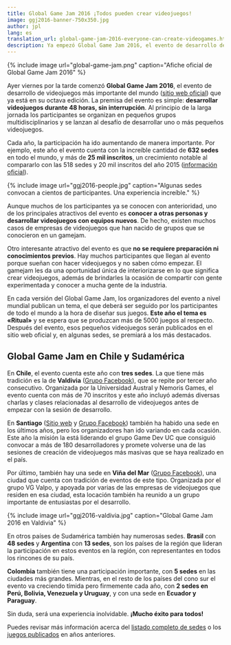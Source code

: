 ```yaml
---
title: Global Game Jam 2016 ¡Todos pueden crear videojuegos!
image: ggj2016-banner-750x350.jpg
author: jpl
lang: es
translation_url: global-game-jam-2016-everyone-can-create-videogames.html
description: Ya empezó Global Game Jam 2016, el evento de desarrollo de videojuegos más grande del mundo. En Chile y Latinoamérica también hay miles de participantes.
---
```


{% include image url="global-game-jam.png" caption="Afiche oficial de Global Game Jam 2016" %}

Ayer viernes por la tarde comenzó **Global Game Jam 2016**, el evento de desarrollo de videojuegos más importante del mundo ([sitio web oficial](http://globalgamejam.org/)) que ya está en su octava edición. La premisa del evento es simple: **desarrollar videojuegos durante 48 horas, sin interrupción**. Al principio de la larga jornada los participantes se organizan en pequeños grupos multidisciplinarios y se lanzan al desafío de desarrollar uno o más pequeños videojuegos.

Cada año, la participación ha ido aumentando de manera importante. Por ejemplo, este año el evento cuenta con la increíble cantidad de **632 sedes** en todo el mundo, y más de **25 mil inscritos**, un crecimiento notable al compararlo con las 518 sedes y 20 mil inscritos del año 2015 ([información oficial](http://globalgamejam.org/news/ggj-2015-official-stats)).

{% include image url="ggj2016-people.jpg" caption="Algunas sedes convocan a cientos de participantes. Una experiencia increíble." %}

Aunque muchos de los participantes ya se conocen con anterioridad, uno de los principales atractivos del evento es **conocer a otras personas y desarrollar videojuegos con equipos nuevos**. De hecho, existen muchos casos de empresas de videojuegos que han nacido de grupos que se conocieron en un gamejam.

Otro interesante atractivo del evento es que **no se requiere preparación ni conocimientos previos**. Hay muchos participantes que llegan al evento porque sueñan con hacer videojuegos y no saben cómo empezar. El gamejam les da una oportunidad única de interiorizarse en lo que significa crear videojuegos, además de brindarles la ocasión de compartir con gente experimentada y conocer a mucha gente de la industria.

En cada versión del Global Game Jam, los organizadores del evento a nivel mundial publican un tema, el que deberá ser seguido por los participantes de todo el mundo a la hora de diseñar sus juegos. **Este año el tema es «Ritual»** y se espera que se produzcan más de 5000 juegos al respecto. Después del evento, esos pequeños videojuegos serán publicados en el sitio web oficial y, en algunas sedes, se premiará a los más destacados.

## Global Game Jam en Chile y Sudamérica

En **Chile**, el evento cuenta este año con **tres sedes**. La que tiene más tradición es la de **Valdivia** ([Grupo Facebook](https://www.facebook.com/events/1035863749799260/)), que se repite por tercer año consecutivo. Organizada por la Universidad Austral y Nemoris Games, el evento cuenta con más de 70 inscritos y este año incluyó además diversas charlas y clases relacionadas al desarrollo de videojuegos antes de empezar con la sesión de desarrollo.

En **Santiago** ([Sitio web](http://ggjstgo.cl/) y [Grupo Facebook](https://www.facebook.com/events/1652195321713338/)) también ha habido una sede en los últimos años, pero los organizadores han ido variando en cada ocasión. Este año la misión la está liderando el grupo Game Dev UC que consiguió convocar a más de 180 desarrolladores y promete volverse una de las sesiones de creación de videojuegos más masivas que se haya realizado en el país.

Por último, también hay una sede en **Viña del Mar** ([Grupo Facebook](https://www.facebook.com/vinagamejam)), una ciudad que cuenta con tradición de eventos de este tipo. Organizada por el grupo VG Valpo, y apoyada por varias de las empresas de videojuegos que residen en esa ciudad, esta locación también ha reunido a un grupo importante de entusiastas por el desarrollo.

{% include image url="ggj2016-valdivia.jpg" caption="Global Game Jam 2016 en Valdivia" %}

En otros países de Sudamérica también hay numerosas sedes. **Brasil** con **48 sedes** y **Argentina** con **13 sedes**, son los países de la región que lideran la participación en estos eventos en la región, con representantes en todos los rincones de su país.

**Colombia** también tiene una participación importante, con **5 sedes** en las ciudades más grandes. Mientras, en el resto de los países del cono sur el evento va creciendo tímida pero firmemente cada año, con **2 sedes en Perú, Bolivia, Venezuela y Uruguay**, y con una sede en **Ecuador y Paraguay**.

Sin duda, será una experiencia inolvidable. **¡Mucho éxito para todos!**

Puedes revisar más información acerca del [listado completo de sedes](http://globalgamejam.org/2016/jam-sites) o los [juegos publicados](http://globalgamejam.org/2016/games) en años anteriores.
